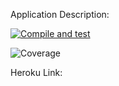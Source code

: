 Application Description: 

[![Compile and test](https://github.com/Saravanann07/MovieDB/actions/workflows/main.yaml/badge.svg)](https://github.com/Saravanann07/VTTP_project_stocks/actions/workflows/main.yaml)

![Coverage](https://sara.sgp1.digitaloceanspaces.com/coverage/VTTP_project_stocks/jacoco.svg)

Heroku Link: 


